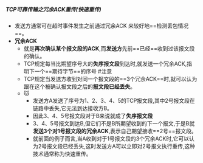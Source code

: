 ##### TCP可靠传输之冗余ACK重传(快速重传)
- 发送方通常可在超时事件发生之前通过冗余ACK 来较好地==检测丢包情况==。
- **冗余ACK**
	- 就是**再次确认某个报文段的ACK**,而**发送方**先前==已经==收到过该报文段的确认。
	- TCP规定每当比期望序号大的**失序报文段**到达时,就发送一个冗余ACK,指明下一个==期待字节==的序号 #注意
	- TCP规定当发送方收到对同一个报文段的==3个冗余ACK==时,就可以认为跟在这个被确认报文段之后的**报文段已经丢失**。
	- 🐱
		- 发送方A发送了序号为1、2、3、4、5的TCP报文段,其中2号报文段在链路中丢失,它无法到达接收方B。
		- 因此3、4、5号报文段对于B来说就成了**失序报文段**
		- 3、4、5号报文到达B,但它们不是B所期望收到的下一个报文,于是B就**发送3个对1号报文段的冗余ACK**,表示自己期望接收==2号==报文段。
		- 就前面的例子而言,当A收到对于1号报文段的3个冗余ACK时,它可以认为2号报文段已经丢失,这时发送方A可以立即对2号报文执行重传,这种技术通常称为快速重传。